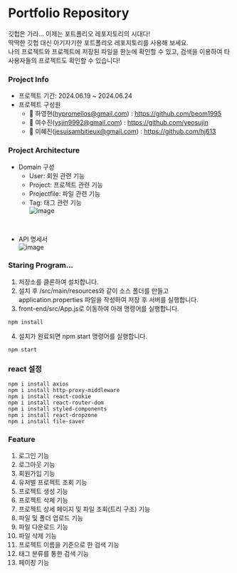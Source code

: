 # Portfolio Repository
깃헙은 가라... 이제는 포트폴리오 레포지토리의 시대다! <br/>
딱딱한 깃헙 대신 아기자기한 포트폴리오 레포지토리를 사용해 보세요. <br/>
나의 프로젝트와 프로젝트에 저장된 파일을 한눈에 확인할 수 있고, 검색을 이용하여 타 사용자들의 프로젝트도 확인할 수 있습니다! <br />

### Project Info
- 프로젝트 기간: 2024.06.19 ~ 2024.06.24
- 프로젝트 구성원
  * 👷 하영현(hypromellos@gmail.com) : https://github.com/beom1995 <br/>
  * 👷 여수진(ysjin9992@gmail.com) : https://github.com/yeosujin
  * 👷 이혜진(jesuisambitieux@gmail.com) : https://github.com/hj613

### Project Architecture
- Domain 구성
  * User: 회원 관련 기능
  * Project: 프로젝트 관련 기능
  * Projectfile: 파일 관련 기능
  * Tag: 태그 관련 기능 <br/>
![image](https://github.com/beom1995/portfolio-java-fullstack/assets/163812603/df897aac-8052-425c-8f04-b80f5886eed8)
<br>

- API 명세서 <br />
![image](https://github.com/beom1995/portfolio-java-fullstack/assets/163812603/784aa3bb-bdf4-4c67-8715-9a10f6c3b31f) <br/>

### Staring Program...
1. 저장소를 클론하여 설치합니다.
2. 설치 후 /src/main/resources와 같이 소스 폴더를 만들고 application.properties 파일을 작성하여 저장 후 서버를 실행합니다.
3. front-end/src/App.js로 이동하여 아래 명령어를 실행합니다.
```
npm install
```
4. 설치가 완료되면 npm start 명령어를 실행합니다.
```
npm start
```

### react 설정
```
npm i install axios
npm i install http-proxy-middleware
npm i install react-cookie
npm i install react-router-dom
npm i install styled-components
npm i install react-dropzone
npm i install file-saver
```

### Feature
1. 로그인 기능
2. 로그아웃 기능
3. 회원가입 기능
4. 유저별 프로젝트 조회 기능
5. 프로젝트 생성 기능
6. 프로젝트 삭제 기능
7. 프로젝트 상세 페이지 및 파일 조회(트리 구조) 기능
8. 파일 및 폴더 업로드 기능
9. 파일 다운로드 기능
10. 파일 삭제 기능
11. 프로젝트 이름을 기준으로 한 검색 기능
12. 태그 분류를 통한 검색 기능
13. 페이징 기능
